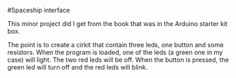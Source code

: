 #Spaceship interface

This minor project did I get from the book that was in the Arduino starter kit box.

The point is to create a cirkit that contain three leds, one button and some resistors. When the program is loaded, one of the leds (a green one in my case) will light. The two red leds will be off. When the button is pressed, the green led will turn off and the red leds will blink.